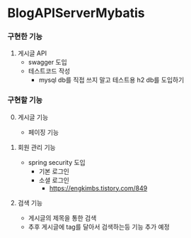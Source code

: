 # BlogAPIServerMybatis

### 구현한 기능
1. 게시글 API
    * swagger 도입
    * 테스트코드 작성
        * mysql db를 직접 쓰지 말고 테스트용 h2 db를 도입하기


### 구현할 기능

0.  게시글 기능
    * 페이징 기능 

1.  회원 관리 기능
    * spring security 도입
        * 기본 로그인
        * 소셜 로그인
            * https://engkimbs.tistory.com/849

2.  검색 기능 
    * 게시글의 제목을 통한 검색
    * 추후 게시글에 tag를 달아서 검색하는등 기능 추가 예정
